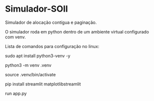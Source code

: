 # Simulador-SOII
Simulador de alocação contígua e paginação.

O simulador roda em python dentro de um ambiente virtual configurado com venv.

Lista de comandos para configuração no linux:

sudo apt install python3-venv -y

python3 -m venv .venv

source .venv/bin/activate

pip install streamlit matplotlibstreamlit 

run app.py
